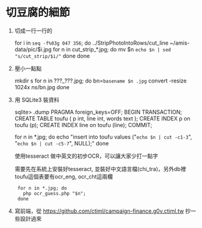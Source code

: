 切豆腐的細節
============

1. 切成一行一行的

    for i in `seq -f%03g 047 356`; do
      ../StripPhotoIntoRows/cut_line ~/amis-data/pic/$i.jpg
      for n in cut_strip_*.jpg; do
        mv $n `echo $n | sed "s/cut_strip/$i/"`
      done
    done

2. 壓小一點點

    mkdir s
    for n in ???_???.jpg; do
      bn=`basename $n .jpg`
      convert -resize 1024x $n s/$bn.jpg
    done

3. 用 SQLite3 裝資料

    sqlite> .dump
    PRAGMA foreign_keys=OFF;
    BEGIN TRANSACTION;
    CREATE TABLE toufu ( p int, line int, words text );
    CREATE INDEX p on toufu (p);
    CREATE INDEX line on toufu (line);
    COMMIT;

    for n in *.jpg; do
      echo "insert into toufu values ("`echo $n | cut -c1-3`", "`echo $n | cut -c5-7`", NULL);"
    done


    使用tesseract 做中英文的初步OCR，可以讓大家少打一點字
    
    需要先在系統上安裝好tesseract, 並裝好中文語言檔(chi_tra)，另外db裡toufu這個表要有ocr_eng, ocr_cht這兩欄

	    for n in *.jpg; do
	      php ocr_guess.php "$n";
	    done


4. 寫前端，從 https://github.com/ctiml/campaign-finance.g0v.ctiml.tw 抄一些設計過來
